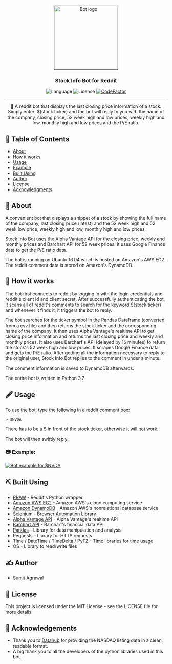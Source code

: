 <p align="center">
  <a href="" rel="noopener">
 <img width=200px height=200px src="https://i.imgur.com/KHIluJM.png" alt="Bot logo"></a>
</p>

<h3 align="center">Stock Info Bot for Reddit</h3>

<div align="center">

![Language](https://img.shields.io/badge/Python-3.7-blue.svg) 
![License](https://img.shields.io/badge/license-MIT-blue.svg)
[![CodeFactor](https://www.codefactor.io/repository/github/sumitagr/stockinfo-bot/badge)](https://www.codefactor.io/repository/github/sumitagr/stockinfo-bot)

</div>

---

<p align="center"> 🤖 A reddit bot that displays the last closing price information of a stock. Simply enter: $(stock ticker) and the bot will reply to you with the name of the company, closing price, 52 week high and low prices, weekly high and low, monthly high and low prices and the P/E ratio.
    <br> 
</p>

## 📝 Table of Contents
+ [About](#about)
+ [How it works](#howitworks)
+ [Usage](#usage)
+ [Example](#example)
+ [Built Using](#built_using)
+ [Author](#author)
+ [License](#license)
+ [Acknowledgments](#acknowledgement)

## 🧐 About <a name = "about"></a>
A convenient bot that displays a snippet of a stock by showing the full name of the company, last closing price (latest) and the 52 week high and 52 week low price, weekly high and low, monthly high and low prices.

Stock Info Bot uses the Alpha Vantage API for the closing price, weekly and monthly prices and Barchart API for 52 week prices. It uses Google Finance data to get the P/E ratio data.

The bot is running on Ubuntu 16.04 which is hosted on Amazon's AWS EC2. The reddit comment data is stored on Amazon's DynamoDB.

## 💭 How it works <a name = "howitworks"></a>

The bot first connects to reddit by logging in with the login credentials and reddit's client id and client secret. After successfully authenticating the bot, it scans all of reddit's comments to search for the keyword $(stock ticker) and whenever it finds it, it triggers the bot to reply. 

The bot searches for the ticker symbol in the Pandas Dataframe (converted from a csv file) and then returns the stock ticker and the corresponding name of the company. It then uses Alpha Vantage's realtime API to get closing price information and returns the last closing price and weekly and monthly prices. It also uses Barchart's API (delayed by 15 minutes) to return the stock's 52 week high and low prices. It scrapes Google Finance data and gets the P/E ratio. After getting all the information necessary to reply to the original user, Stock Info Bot replies to the comment in under a minute.

The comment information is saved to DynamoDB afterwards.

The entire bot is written in Python 3.7

## 🖋️ Usage <a name = "usage"></a>

To use the bot, type the following in a reddit comment box:
```
> $NVDA
```
There has to be a $ in front of the stock ticker, otherwise it will not work.

The bot will then swiftly reply.

### 📷 Example: <a name = "example"></a>

<p align="left">
  <a href="" rel="noopener">
 <img src="https://i.imgur.com/GhM884P.png" alt="Bot example for $NVDA"></a>
</p>

## ⛏️ Built Using <a name = "built_using"></a>
+ [PRAW](https://praw.readthedocs.io/en/latest/) - Reddit's Python wrapper
+ [Amazon AWS EC2](https://aws.amazon.com/ec2/) - Amazon AWS's cloud computing service
+ [Amazon DynamoDB](https://aws.amazon.com/dynamodb/) - Amazon AWS's nonrelational database service
+ [Selenium](https://www.seleniumhq.org/) - Browser Automation Library
+ [Alpha Vantage API](https://www.alphavantage.co/) - Alpha Vantage's realtime API
+ [Barchart API](https://www.barchart.com/ondemand/api/getQuote) - Barchart's financial data API
+ [Pandas](https://pandas.pydata.org/) - Library for data manipulation and analysis
+ Requests - Library for HTTP requests
+ Time / DateTime / TimeDelta / PyTZ - Time libraries for time usage
+ OS - Library to read/write files

## ✍️ Author <a name = "author"></a>
+ Sumit Agrawal

## 📗 License <a name = "license"></a>
This project is licensed under the MIT License - see the LICENSE file for more details.

## 🎉 Acknowledgements <a name = "acknowledgement"></a>
+ Thank you to [Datahub](https://datahub.io/core/nasdaq-listings) for providing the NASDAQ listing data in a clean, readable format.
+ A big thank you to all the developers of the python libraries used in this bot.
